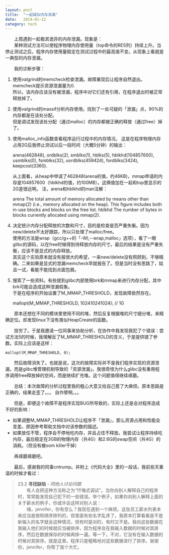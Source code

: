 ```yaml
---
layout: post
title:  "一起疑似内存泄漏"
date:   2014-01-12
category: tech
---
```


　　上周遇到一起极其诡异的内存泄漏。现象是：  
　　某种测试方法可以使程序物理内存使用量（top命令的RES列）持续上升。当停止测试之后，程序内存使用量稳定在测试过程中的最高值不变。从现象上看就是一典型的内存泄漏。

　　我的诊断步骤：

   1. 使用valgrind的memcheck检查泄漏。故障重现后让程序自然退出。memcheck提示资源泄漏量为0.  
      所以，该内存应该没有被泄漏，程序中对它们还有引用，在程序退出时被正常释放掉了。

   2. 使用valgrind的massif分析内存使用。找到了一处可疑的「泄漏」点，90%的内存都是在该处分配。  
      但是调试发现该处分配（通过malloc）的内存都被正确的释放（通过free）掉了。
   
   3. 使用malloc\_info函数查看程序运行过程中的内存情况。
      这是在程序物理内存占用2G后我停止测试以后一段时间（大概5分钟）的输出：
   
        arena(462848), ordblks(2), smblks(1), hblks(5), hblkhd(104857600), usmblks(0), fsmblks(32), uordblks(459424), fordblks(3424), keepcost(3360).
   
      从上面看，从heap中申请了462848(arena的值，约46KB)，mmap申请的内存是104857600（hblkhd的值，约100MB）。这俩值加在一起和top里显示的2G差很远啊。
      注，arena和hblkhd的man注解：

        arena   The total amount of memory allocated by means other than
                mmap(2) (i.e., memory allocated on the heap).  This figure
                includes both in-use blocks and blocks on the free list.
        hblkhd  The number of bytes in blocks currently allocated using
                mmap(2).
   4. 决定统计内存分配释放的次数和尺寸，目的是检查是否严重失衡。因为new/delete不太好跟踪，所以只处理了malloc/free。  
      使用的方法是wrap（gcc/g++的「-Wl,--wrap,malloc」选项），看了一眼glibc的源码，以在free时候得到待释放内存的尺寸。最后的结果是没有严重失衡，应该不是显式的内存释放。  
      其实这个实验原本就没有报很大的希望，一来new/delete没有照顾到，不够精确。二来如果是显式的泄漏memcheck早就报告了。但是当时没有思路了，姑且一试，看能不能找到点面包屑。

   5. 搜索了一些资料。有些提到glibc内部使用brk和mmap来进行内存分配，其中brk可能会造成这种泄漏假象。  
      于是在程序的开始设置了M\_MMAP\_THRESHOLD，发现故障依然存在。

        mallopt(M_MMAP_THRESHOLD, 1024*1024*1024); // 1G

　　原本还想在不同的模块里使用不同的堆，然后反复根据堆的尺寸细分堆，来精确定位。却发现linux下没有类似HeapCreate的函数。

　　技穷了。于是我邀请一位同事来协助分析，在协作中我发现我犯了个错误：尝试方法5的时候，我理解反了M_MMAP_THRESHOLD的含义，于是提供错了参数。实际上应该是这样：
    
    mallopt(M_MMAP_THRESHOLD, 0);

　　然后故障消失了。也就是说，这次的故障实际并不是我们程序实现的资源泄漏，而是glibc堆管理机制导致的「资源泄漏」。我很奇怪为什么glibc没有重用程序调用free释放掉的空间，而是继续扩充堆。这个问题值得继续琢磨。

　　总结：本次故障的分析过程里我的粗心大意又给自己惹了大麻烦。原本思路是正确的，结果走歪了。。。 自作孽啊。。。

　　但是，即便这个故障不是程序实现BUG所导致的，实际上还是会对程序造成不好的影响：

   * 如果调整M_MMAP_THRESHOLD让程序不「泄漏」，那么资源占用和性能会变差。原因参考帮助文档中对该参数的描述。
   * 如果放任不管，程序会不停地吃内存，并且占住不释放。我尝试让程序持续吃内存，最后稳定在3GB的物理内存（共4G）和2.6G的swap空间（共4G）的消耗。（但没有被oom killer干掉）

　　再琢磨琢磨吧。

　　最后，感谢我的同事cntrump。并附上《代码大全》里的一段话，我前些天重温的时候才看过：

   >23.2 __寻找缺陷__ - _同他人讨论问题_  
   >　　有人会把这种方法称之为“忏悔式调试”。当你向别人解释自己的程序时，常常能发现自己犯下的一些错误。举个例子，如果你向别人解释上面的关于薪水的例子，你或许会这样对别人说：  
   >　　嗨，jennifer，你有空么？我现在遇到一个麻烦。这张员工薪水列表本来应当是按照顺序排列的，但里面有些名字乱序了。我原本打算看看是不是新输入的名字就会这种情况，但有时是对的，有时又不是。我向这些数据在我输入他们的时候就应当被排序，因为程序会在我输入数据的时候对其排序，然后在数据保存的时候再排一遍。等一下，不对，它没有在输入数据的时候对其排序。就是这里。程序只是粗略地对这些数据进行了排序。谢谢你，jennifer，你帮了我个大忙。


